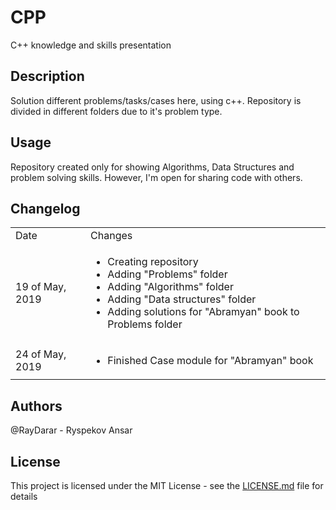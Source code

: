 # CPP
C++ knowledge and skills presentation

## Description
Solution different problems/tasks/cases here, using c++.
Repository is divided in different folders due to it's problem type.

## Usage
Repository created only for showing Algorithms, Data Structures and problem solving skills. However, I'm open for sharing code with others.

## Changelog
<table>
    <tr>
        <td>Date</td>
        <td>Changes</td>
    </tr>
    <tr>
        <td>19 of May, 2019</td>
        <td>
            <ul>
                <li>Creating repository</li>
                <li>Adding "Problems" folder</li>
                <li>Adding "Algorithms" folder</li>
                <li>Adding "Data structures" folder</li>
                <li>Adding solutions for "Abramyan" book to Problems folder</li>
            </ul>
        </td>
    </tr>
    <tr>
        <td>24 of May, 2019</td>
        <td>
            <ul>
                <li>Finished Case module for "Abramyan" book</li>
            </ul>
        </td>
    </tr>
</table>

## Authors
@RayDarar - Ryspekov Ansar

## License
This project is licensed under the MIT License - see the [LICENSE.md](LICENSE.md) file for details